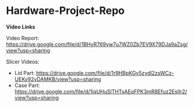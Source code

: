 # Hardware-Project-Repo 

**Video Links**

Video Report: https://drive.google.com/file/d/1BHyR769vw7u7WZ0Zb7EV9X79DJa9aZsg/view?usp=sharing

Slicer Videos: 
- Lid Part: https://drive.google.com/file/d/1r9HBpKGy5zydl2zsWCz-UEKv92vDAMKB/view?usp=sharing
- Case Part: https://drive.google.com/file/d/1iqUHuSlTHTsAEqFPK3mR8Efuz2EsIIr2/view?usp=sharing








